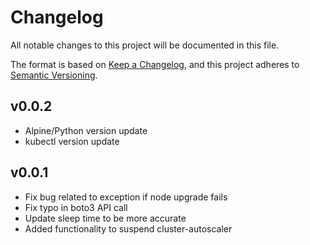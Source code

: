 # Changelog

All notable changes to this project will be documented in this file.

The format is based on [Keep a Changelog](https://keepachangelog.com/en/1.0.0/),
and this project adheres to [Semantic Versioning](https://semver.org/spec/v2.0.0.html).

## v0.0.2

- Alpine/Python version update
- kubectl version update

## v0.0.1

- Fix bug related to exception if node upgrade fails
- Fix typo in boto3 API call
- Update sleep time to be more accurate
- Added functionality to suspend cluster-autoscaler
